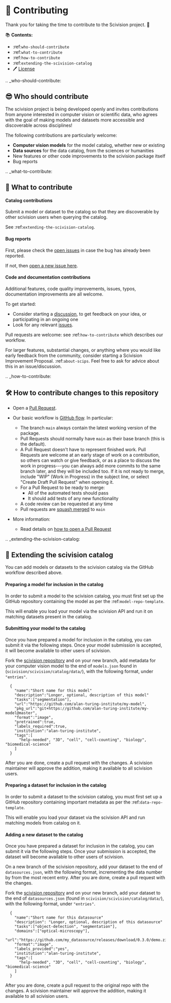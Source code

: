 # 🎉 Contributing

Thank you for taking the time to contribute to the Scivision project. 🎉

📚 **Contents:**

- :ref:`who-should-contribute`
- :ref:`what-to-contribute`
- :ref:`how-to-contribute`
- :ref:`extending-the-scivision-catalog`
- 🖊️ [License](https://github.com/alan-turing-institute/scivision/blob/main/LICENSE)

.. _who-should-contribute:

😎 Who should contribute
---

The scivision project is being developed openly and invites contributions from anyone interested in computer vision or scientific data, who agrees with the goal of making models and datasets more accessible and discoverable across disciplines!

The following contributions are particularly welcome:

* **Computer vision models** for the model catalog, whether new or existing
* **Data sources** for the data catalog, from the sciences or humanities
* New features or other code improvements to the scivision package itself
* Bug reports

.. _what-to-contribute:

🤔 What to contribute
---

#### Catalog contributions

Submit a model or dataset to the catalog so that they are discoverable by other scivision users when querying the catalog.

See :ref:`extending-the-scivision-catalog`.

#### Bug reports

First, please check the [open issues](https://github.com/alan-turing-institute/scivision/issues) in case the bug has already been reported.

If not, then [open a new issue here](https://github.com/alan-turing-institute/scivision/issues/new/choose).

#### Code and documentation contributions

Additional features, code quality improvements, issues, typos, documentation improvements are all welcome.

To get started:
 * Consider starting a [discussion](https://github.com/alan-turing-institute/scivision/discussions), to get feedback on your idea, or participating in an ongoing one
 * Look for any relevant [issues](https://github.com/alan-turing-institute/scivision/issues).

Pull requests are welcome: see :ref:`how-to-contribute` which describes our workflow.

For larger features, substantial changes, or anything where you would like early feedback from the community, consider starting a Scivision Improvement Proposal.  :ref:`about-scips`.  Feel free to ask for advice about this in an issue/discussion.

.. _how-to-contribute:

🛠 How to contribute changes to this repository
---

- Open a [Pull Request](https://github.com/alan-turing-institute/scivision/pulls).

- Our basic workflow is [GitHub flow](https://docs.github.com/en/get-started/quickstart/github-flow).  In particular:
  - The branch `main` always contain the latest working version of the package.
  - Pull Requests should normally have `main` as their base branch (this is the default).
  - A Pull Request doesn't have to represent finished work. Pull Requests are welcome at an early stage of work on a contribution, so others can watch or give feedback, or as a place to discuss the work in progress---you can always add more commits to the same branch later, and they will be included too. If it is not ready to merge, include "WIP" (Work in Progress) in the subject line, or select "Create Draft Pull Request" when opening it.
  - For a Pull Request to be ready to merge:
    - All of the automated tests should pass
    - It should add tests of any new functionality
  - A code review can be requested at any time
  - Pull requests are [squash merged](https://github.blog/2016-04-01-squash-your-commits/) to `main`

- More information:
  - Read details on [how to open a Pull Request](https://opensource.guide/how-to-contribute/#opening-a-pull-request)

.. _extending-the-scivision-catalog:

🎁 Extending the scivision catalog
---

You can add models or datasets to the scivision catalog via the GitHub workflow described above.

#### Preparing a model for inclusion in the catalog

In order to submit a model to the scivision catalog, you must first set up the GitHub repository containing the model as per the :ref:`model-repo-template`.

This will enable you load your model via the scivision API and run it on matching datasets present in the catalog.

#### Submitting your model to the catalog

Once you have prepared a model for inclusion in the catalog, you can submit it via the following steps. Once your model submission is accepted, it will become available to other users of scivision.

Fork the [scivision repository](https://github.com/alan-turing-institute/scivision) and on your new branch, add metadata for your computer vision model to the end of `models.json` found in (`scivision/scivision/catalog/data/`), with the following format, under `"entries"`.

```
  {
    "name":"Short name for this model"
    "description":"Longer, optional, description of this model"
    "tasks":["segmentation"],
    "url":"https://github.com/alan-turing-institute/my-model",
    "pkg_url":"git+https://github.com/alan-turing-institute/my-model@master",
    "format":"image",
    "pretrained":true,
    "labels_required":true,
    "institution":"alan-turing-institute",
    "tags":[
      "help-needed", "3D", "cell", "cell-counting", "biology", "biomedical-science" 
    ]
  }
```

After you are done, create a pull request with the changes. A scivision maintainer will approve the addition, making it available to all scivision users.

#### Preparing a dataset for inclusion in the catalog

In order to submit a dataset to the scivision catalog, you must first set up a GitHub repository containing important metadata as per the :ref:`data-repo-template`.

This will enable you load your dataset via the scivision API and run matching models from catalog on it.

#### Adding a new dataset to the catalog

Once you have prepared a dataset for inclusion in the catalog, you can submit it via the following steps. Once your submission is accepted, the dataset will become available to other users of scivision.

On a new branch of the scivision repository, add your dataset to the end of `datasources.json`, with the following format, incrementing the data number by from the most recent entry. After you are done, create a pull request with the changes.

Fork the [scivision repository](https://github.com/alan-turing-institute/scivision) and on your new branch, add your dataset to the end of `datasources.json` (found in `scivision/scivision/catalog/data/`), with the following format, under `"entries"`.

```
  {
    "name":"Short name for this datasource"
    "description": "Longer, optional, description of this datasource"
    "tasks":["object-detection", "segmentation"],
    "domains":["optical-microscopy"],
    "url":"https://github.com/my_datasource/releases/download/0.3.0/demo.zip",
    "format":"image",
    "labels_provided":"yes",
    "institution":"alan-turing-institute",
    "tags":[
      "help-needed", "3D", "cell", "cell-counting", "biology", "biomedical-science" 
    ]
  }
 ```
 
 After you are done, create a pull request to the original repo with the changes. A scivision maintainer will approve the addition, making it available to all scivision users.
